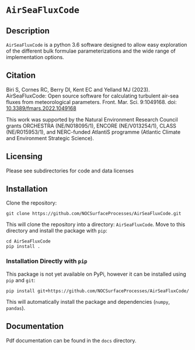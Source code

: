# `AirSeaFluxCode`

## Description

`AirSeaFluxCode` is a python 3.6 software designed to allow easy exploration of the different bulk formulae parameterizations and the wide range of implementation options.

## Citation

Biri S, Cornes RC, Berry DI, Kent EC and Yelland MJ (2023). AirSeaFluxCode: Open source software for calculating turbulent air-sea fluxes from meteorological parameters. Front. Mar. Sci. 9:1049168. doi: [10.3389/fmars.2022.1049168](https://www.frontiersin.org/articles/10.3389/fmars.2022.1049168/full)

This work was supported by the Natural Environment Research Council grants ORCHESTRA (NE/N018095/1), ENCORE (NE/V013254/1), CLASS (NE/R015953/1), and NERC-funded AtlantiS programme (Atlantic Climate and Environment Strategic Science).

## Licensing

Please see subdirectories for code and data licenses 

## Installation

Clone the repository:

```console
git clone https://github.com/NOCSurfaceProcesses/AirSeaFluxCode.git
```

This will clone the repository into a directory: `AirSeaFluxCode`. Move to this directory and
install the package with `pip`:

```console
cd AirSeaFluxCode
pip install .
```

### Installation Directly with `pip`

This package is not yet available on PyPi, however it can be installed using `pip` and `git`:

```console
pip install git+https://github.com/NOCSurfaceProcesses/AirSeaFluxCode/
```

This will automatically install the package and dependencies (`numpy`, `pandas`).

## Documentation

Pdf documentation can be found in the `docs` directory.
